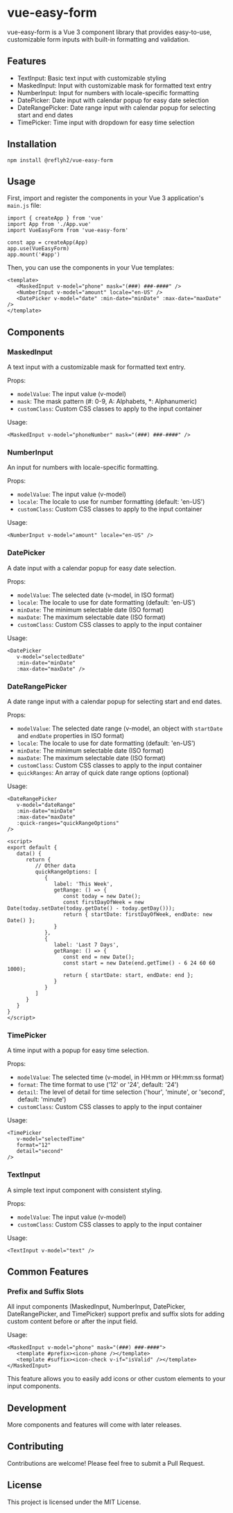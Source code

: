# vue-easy-form

vue-easy-form is a Vue 3 component library that provides easy-to-use, customizable form inputs with built-in formatting and validation.

## Features

- TextInput: Basic text input with customizable styling
- MaskedInput: Input with customizable mask for formatted text entry
- NumberInput: Input for numbers with locale-specific formatting
- DatePicker: Date input with calendar popup for easy date selection
- DateRangePicker: Date range input with calendar popup for selecting start and end dates
- TimePicker: Time input with dropdown for easy time selection

## Installation

```
npm install @reflyh2/vue-easy-form
```

## Usage

First, import and register the components in your Vue 3 application's `main.js` file:

```
import { createApp } from 'vue'
import App from './App.vue'
import VueEasyForm from 'vue-easy-form'

const app = createApp(App)
app.use(VueEasyForm)
app.mount('#app')
```

Then, you can use the components in your Vue templates:

```
<template>
   <MaskedInput v-model="phone" mask="(###) ###-####" />
   <NumberInput v-model="amount" locale="en-US" />
   <DatePicker v-model="date" :min-date="minDate" :max-date="maxDate" />
</template>
```

## Components

### MaskedInput

A text input with a customizable mask for formatted text entry.

Props:
- `modelValue`: The input value (v-model)
- `mask`: The mask pattern (#: 0-9, A: Alphabets, *: Alphanumeric)
- `customClass`: Custom CSS classes to apply to the input container

Usage:

```
<MaskedInput v-model="phoneNumber" mask="(###) ###-####" />
```

### NumberInput

An input for numbers with locale-specific formatting.

Props:
- `modelValue`: The input value (v-model)
- `locale`: The locale to use for number formatting (default: 'en-US')
- `customClass`: Custom CSS classes to apply to the input container

Usage:

```
<NumberInput v-model="amount" locale="en-US" />
```

### DatePicker

A date input with a calendar popup for easy date selection.

Props:
- `modelValue`: The selected date (v-model, in ISO format)
- `locale`: The locale to use for date formatting (default: 'en-US')
- `minDate`: The minimum selectable date (ISO format)
- `maxDate`: The maximum selectable date (ISO format)
- `customClass`: Custom CSS classes to apply to the input container

Usage:

```
<DatePicker 
   v-model="selectedDate" 
   :min-date="minDate" 
   :max-date="maxDate" />
```

### DateRangePicker

A date range input with a calendar popup for selecting start and end dates.

Props:
- `modelValue`: The selected date range (v-model, an object with `startDate` and `endDate` properties in ISO format)
- `locale`: The locale to use for date formatting (default: 'en-US')
- `minDate`: The minimum selectable date (ISO format)
- `maxDate`: The maximum selectable date (ISO format)
- `customClass`: Custom CSS classes to apply to the input container
- `quickRanges`: An array of quick date range options (optional)

Usage:

```
<DateRangePicker
   v-model="dateRange"
   :min-date="minDate"
   :max-date="maxDate"
   :quick-ranges="quickRangeOptions"
/>

<script>
export default {
   data() {
      return {
         // Other data
         quickRangeOptions: [
            {
               label: 'This Week',
               getRange: () => {
                  const today = new Date();
                  const firstDayOfWeek = new Date(today.setDate(today.getDate() - today.getDay()));
                  return { startDate: firstDayOfWeek, endDate: new Date() };
               }
            },
            {
               label: 'Last 7 Days',
               getRange: () => {
                  const end = new Date();
                  const start = new Date(end.getTime() - 6 24 60 60 1000);
                  return { startDate: start, endDate: end };
               }
            }
         ]
      }
   }
}
</script>
```

### TimePicker

A time input with a popup for easy time selection.

Props:
- `modelValue`: The selected time (v-model, in HH:mm or HH:mm:ss format)
- `format`: The time format to use ('12' or '24', default: '24')
- `detail`: The level of detail for time selection ('hour', 'minute', or 'second', default: 'minute')
- `customClass`: Custom CSS classes to apply to the input container

Usage:

```
<TimePicker
   v-model="selectedTime"
   format="12"
   detail="second"
/>
```

### TextInput

A simple text input component with consistent styling.

Props:
- `modelValue`: The input value (v-model)
- `customClass`: Custom CSS classes to apply to the input container

Usage:

```
<TextInput v-model="text" />
```

## Common Features

### Prefix and Suffix Slots

All input components (MaskedInput, NumberInput, DatePicker, DateRangePicker, and TimePicker) support prefix and suffix slots for adding custom content before or after the input field.

Usage:

```
<MaskedInput v-model="phone" mask="(###) ###-####">
   <template #prefix><icon-phone /></template>
   <template #suffix><icon-check v-if="isValid" /></template>
</MaskedInput>
```

This feature allows you to easily add icons or other custom elements to your input components.

## Development

More components and features will come with later releases.

## Contributing

Contributions are welcome! Please feel free to submit a Pull Request.

## License

This project is licensed under the MIT License.
